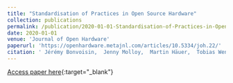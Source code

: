 ```yaml
---
title: "Standardisation of Practices in Open Source Hardware"
collection: publications
permalink: /publication/2020-01-01-Standardisation-of-Practices-in-Open-Source-Hardware
date: 2020-01-01
venue: 'Journal of Open Hardware'
paperurl: 'https://openhardware.metajnl.com/articles/10.5334/joh.22/'
citation: ' Jérémy Bonvoisin,  Jenny Molloy,  Martin Häuer,  Tobias Wenzel, &quot;Standardisation of Practices in Open Source Hardware.&quot; Journal of Open Hardware, 2020.'
---
```

[Access paper here](https://openhardware.metajnl.com/articles/10.5334/joh.22/){:target="_blank"}
